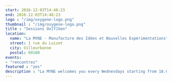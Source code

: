 ```yaml
---
start: 2016-12-03T14:48:23
end: 2016-12-03T14:48:23
logo : "/img/oxygene-logo.png"
thumbnail : "/img/oxygene-logo.png"
title : "Sessions Ox[Y]Gen"
location:
  name: "La MYNE - Manufacture des Idées et Nouvelles Expérimentations"
  street: 1 rue du Luizet
  city: Villeurbanne
  postal: 69100
events: 
- "rencontres"
featured : "yes"
description : "La MYNE welcomes you every Wednesdays starting from 18.00 to 21.00 during our open sessions Ox[Y]Gen at la MYNe's place. You will always find someone to present our last activites and who we are."
---
```

